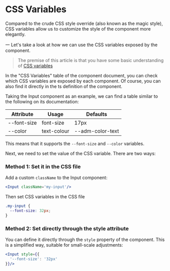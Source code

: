 # CSS Variables

Compared to the crude CSS style override (also known as the magic style), CSS variables allow us to customize the style of the component more elegantly.

一 Let's take a look at how we can use the CSS variables exposed by the component. 

> The premise of this article is that you have some basic understanding of [CSS variables](https://developer.mozilla.org/en-US/docs/Web/CSS/Using_CSS_custom_properties)

In the "CSS Variables" table of the component document, you can check which CSS variables are exposed by each component. Of course, you can also find it directly in the ts definition of the component. 

Taking the Input component as an example, we can find a table similar to the following on its documentation: 

| Attribute   | Usage       | Defaults         |
| ----------- | ----------- | ---------------- |
| --font-size | font-size   | 17px             |
| --color     | text-colour | --adm-color-text |

This means that it supports the `--font-size` and `--color` variables. 

Next, we need to set the value of the CSS variable. There are two ways: 

### Method 1: Set it in the CSS file 

Add a custom `className` to the Input component:

```jsx
<Input className='my-input'/>
```

Then set CSS variables in the CSS file 

```css
.my-input {
  --font-size: 32px;
}
```

### Method 2: Set directly through the style attribute 

You can define it directly through the `style` property of the component.
This is a simplified way, suitable for small-scale adjustments: 

```jsx
<Input style={{
  '--font-size': '32px'
}}/>
```
